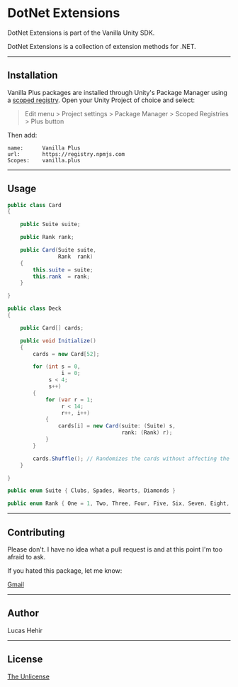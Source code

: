 # DotNet Extensions

DotNet Extensions is part of the Vanilla Unity SDK.

DotNet Extensions is a collection of extension methods for .NET.

---

## Installation

Vanilla Plus packages are installed through Unity's Package Manager using a [scoped registry](https://docs.unity3d.com/Manual/upm-scoped.html). Open your Unity Project of choice and select:

> Edit menu > Project settings > Package Manager > Scoped Registries > Plus button

Then add:


	name:      Vanilla Plus
	url:       https://registry.npmjs.com
	Scopes:    vanilla.plus

---

## Usage

```csharp
public class Card
{

    public Suite suite;

    public Rank rank;

    public Card(Suite suite,
                Rank  rank)
    {
        this.suite = suite;
        this.rank  = rank;
    }

}

public class Deck
{

    public Card[] cards;

    public void Initialize()
    {
        cards = new Card[52];

        for (int s = 0,
                 i = 0;
             s < 4;
             s++)
        {
            for (var r = 1;
                 r < 14;
                 r++, i++)
            {
                cards[i] = new Card(suite: (Suite) s,
                                    rank: (Rank) r);
            }
        }

        cards.Shuffle(); // Randomizes the cards without affecting the array.
    }

}

public enum Suite { Clubs, Spades, Hearts, Diamonds }

public enum Rank { One = 1, Two, Three, Four, Five, Six, Seven, Eight, Nine, Ten, Jack, Queen, King }
```

---

## Contributing
Please don't. I have no idea what a pull request is and at this point I'm too afraid to ask.

If you hated this package, let me know:

[Gmail](mailto:lucas@vanilla.plus)

---

## Author

Lucas Hehir

---

## License
[The Unlicense](https://unlicense.org/)